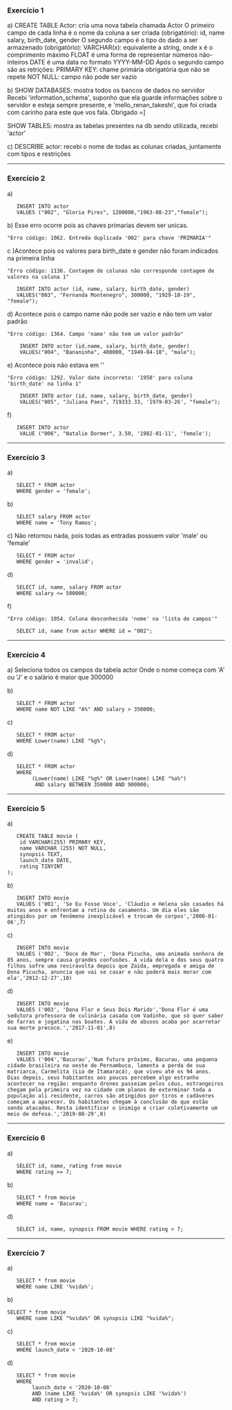### Exercício 1
a) CREATE TABLE Actor: cria uma nova tabela chamada Actor
   O primeiro campo de cada linha é o nome da coluna a ser criada (obrigatório):
      id, name salary, birth_date, gender
   O segundo campo é o tipo do dado a ser armazenado (obrigatório):
      VARCHAR(x): equivalente a string, onde x é o comprimento máximo
	  FLOAT é uma forma de representar números não-inteiros
	  DATE é uma data no formato YYYY-MM-DD
   Após o segundo campo são as retrições:
      PRIMARY KEY: chame primária obrigatória que não se repete
	  NOT NULL: campo não pode ser vazio
	  
b) SHOW DATABASES: mostra todos os bancos de dados no servidor
				   Recebi 'information_schema', suponho que ela guarde informações sobre o servidor e esteja sempre presente,
				   e 'mello_renan_takeshi', que foi criada com carinho para este que vos fala. Obrigado =]
				   
   SHOW TABLES:    mostra as tabelas presentes na db sendo utilizada, recebi 'actor'
   
c) DESCRIBE actor: recebi o nome de todas as colunas criadas, juntamente com tipos e restrições

---
### Exercício 2
a)
```
   INSERT INTO actor 
   VALUES ("002", "Gloria Pires", 1200000,"1963-08-23","female");
```
   
b) Esse erro ocorre pois as chaves primarias devem ser unicas.
```
"Erro código: 1062. Entreda duplicada '002' para chave 'PRIMARIA'"
```
   
   
c )Acontece pois os valores para birth_date e gender não foram indicados na primeira linha
```
"Erro código: 1136. Contagem de colunas não corresponde contagem de valores na coluna 1"
```
```
   INSERT INTO actor (id, name, salary, birth_date, gender)
   VALUES("003", "Fernanda Montenegro", 300000, "1929-10-19",  "female");
```
d) Acontece pois o campo name não pode ser vazio e não tem um valor padrão
```
"Erro código: 1364. Campo 'name' não tem um valor padrão"
```
```
	INSERT INTO actor (id,name, salary, birth_date, gender)
    VALUES("004", "Bananinha", 400000, "1949-04-18", "male");
```	
e) Acontece pois não estava em ''
```
"Erro código: 1292. Valor date incorreto: '1950' para coluna 'birth_date' na linha 1"
```
```
	INSERT INTO actor (id, name, salary, birth_date, gender)
	VALUES("005", "Juliana Paes", 719333.33, '1979-03-26', "female");
```	
f) 
```
   INSERT INTO actor
	VALUE ("006", "Natalie Dormer", 3.50, '1982-01-11', 'female');
```

---
### Exercício 3
a) 
```
   SELECT * FROM actor
   WHERE gender = 'female';
```
b) 
```
   SELECT salary FROM actor
   WHERE name = 'Tony Ramos';
```
c) Não retornou nada, pois todas as entradas possuem valor 'male' ou 'female'
```
   SELECT * FROM actor
   WHERE gender = 'invalid';
```
d) 
```
   SELECT id, name, salary FROM actor
   WHERE salary <= 500000;
```   
f)
```
"Erro código: 1054. Coluna desconhecida 'nome' na 'lista de campos'"
```
```
   SELECT id, name from actor WHERE id = "002";
```

---
### Exercício 4
a) Seleciona todos os campos da tabela actor
   Onde o nome começa com 'A' ou 'J' e o salário é maior que 300000
   
b) 
```
   SELECT * FROM actor
   WHERE name NOT LIKE "A%" AND salary > 350000;
````
c) 
````
   SELECT * FROM actor
   WHERE Lower(name) LIKE "%g%";
   ````
d) 
```
   SELECT * FROM actor
   WHERE 
    	(Lower(name) LIKE "%g%" OR Lower(name) LIKE "%a%")
         AND salary BETWEEN 350000 AND 900000;
```

---
### Exercício 5
a) 
```
   CREATE TABLE movie (
    id VARCHAR(255) PRIMARY KEY,
    name VARCHAR (255) NOT NULL,
    synopsis TEXT,
    launch_date DATE,
	rating TINYINT
);
```

b) 
```
   INSERT INTO movie
   VALUES ('001', 'Se Eu Fosse Voce', 'Cláudio e Helena são casados há muitos anos e enfrentam a rotina do casamento. Um dia eles são atingidos por um fenômeno inexplicável e trocam de corpos','2006-01-06',7)
```
c) 
```
   INSERT INTO movie
   VALUES ('002', 'Doce de Mar', 'Dona Picucha, uma animada senhora de 85 anos, sempre causa grandes confusões. A vida dela e dos seus quatro filhos sofre uma reviravolta depois que Zaida, empregada e amiga de Dona Picucha, anuncia que vai se casar e não poderá mais morar com ela','2012-12-27',10)
```
d) 
```
   INSERT INTO movie
   VALUES ('003', 'Dona Flor e Seus Dois Marido','Dona Flor é uma sedutora professora de culinária casada com Vadinho, que só quer saber de farras e jogatina nas boates. A vida de abusos acaba por acarretar sua morte precoce.','2017-11-01',8)
```
e)
```
   INSERT INTO movie
   VALUES ('004','Bacurau','Num futuro próximo, Bacurau, uma pequena cidade brasileira no oeste de Pernambuco, lamenta a perda de sua matriarca, Carmelita (Lia de Itamaracá), que viveu até os 94 anos. Dias depois, seus habitantes aos poucos percebem algo estranho acontecer na região: enquanto drones passeiam pelos céus, estrangeiros chegam pela primeira vez na cidade com planos de exterminar toda a população ali residente, carros são atingidos por tiros e cadáveres começam a aparecer. Os habitantes chegam à conclusão de que estão sendo atacados. Resta identificar o inimigo e criar coletivamente um meio de defesa.','2019-08-29',8)
```			   

---
### Exercício 6
a) 
```
   SELECT id, name, rating from movie
   WHERE rating >= 7;
   ```
b)
```
   SELECT * from movie
   WHERE name = 'Bacurau';
   ```
d) 
```
   SELECT id, name, synopsis FROM movie WHERE rating > 7;
```

---
### Exercício 7
a) 
```
   SELECT * from movie
   WHERE name LIKE '%vida%';
   ```
b) 
```
SELECT * from movie
   WHERE name LIKE "%vida%" OR synopsis LIKE "%vida%";
   ```
c) 
```
   SELECT * from movie
   WHERE launch_date < '2020-10-08'
   ```
d)
```
   SELECT * from movie
   WHERE 
    	launch_date < '2020-10-08'
        AND (name LIKE '%vida%' OR synopsis LIKE '%vida%')
     	AND rating > 7;
```